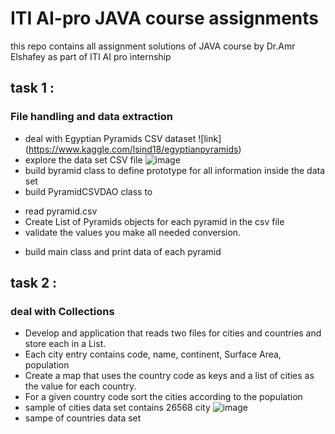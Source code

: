 # ITI AI-pro JAVA course assignments
this repo contains all assignment solutions of JAVA course by Dr.Amr Elshafey as part of ITI AI pro internship

## task 1 :
### File handling and data extraction
- deal with Egyptian Pyramids CSV dataset ![link] (https://www.kaggle.com/lsind18/egyptianpyramids)
- explore the data set CSV file
![image](https://user-images.githubusercontent.com/23504514/120795460-ce4ea380-c539-11eb-957e-9cabd866ffc2.png)
- build byramid class to define prototype for all information inside the data set
- build PyramidCSVDAO class to 
* read pyramid.csv
* Create List of Pyramids objects for each pyramid in the csv file
* validate the values you make all needed conversion.
- build main class and print data of each pyramid

## task 2 :
### deal with Collections
- Develop and application that reads two files for cities and countries and store each in a List.
- Each city entry contains code, name, continent, Surface Area, population
- Create a map that uses the country code as keys and a list of cities as the value for each country.
- For a given country code sort the cities according to the population
- sample of cities data set contains 26568 city
![image](https://user-images.githubusercontent.com/23504514/120897975-29ab8f00-c629-11eb-9f0b-bab99e2511e5.png)
- sampe of countries data set
